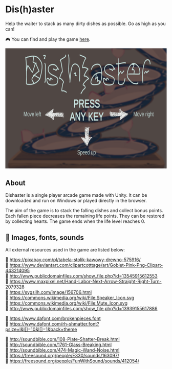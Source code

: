 # Dis(h)aster
Help the waiter to stack as many dirty dishes as possible. Go as high as you can!

:video_game: You can find and play the game [here](https://monkog.itch.io/dishaster).

![Gameplay](./.Docs/Gameplay.gif)

## About

Dishaster is a single player arcade game made with Unity. It can be downloaded and run on Windows or played directly in the browser.

The aim of the game is to stack the falling dishes and collect bonus points. Each fallen piece decreases the remaining life points. They can be restored by collecting hearts. The game ends when the life level reaches 0.


## :link: Images, fonts, sounds
All external resources used in the game are listed below:

:art: https://pixabay.com/pl/tabela-stolik-kawowy-drewno-575916/  
:art: https://www.deviantart.com/clipartcotttage/art/Goblet-Pink-Png-Clipart-443214095  
:art: http://www.publicdomainfiles.com/show_file.php?id=13545915612553  
:art: https://www.maxpixel.net/Hand-Labor-Next-Arrow-Straight-Right-Turn-2079328  
:art: https://svgsilh.com/image/156706.html  
:art: https://commons.wikimedia.org/wiki/File:Speaker_Icon.svg  
:art: https://commons.wikimedia.org/wiki/File:Mute_Icon.svg  
:art: http://www.publicdomainfiles.com/show_file.php?id=13939155617886  
  
:pencil: https://www.dafont.com/brokenpieces.font  
:pencil: https://www.dafont.com/rh-shmatter.font?psize=l&l[]=10&l[]=1&back=theme  
  
:musical_note: http://soundbible.com/108-Plate-Shatter-Break.html  
:musical_note: http://soundbible.com/1761-Glass-Breaking.html  
:musical_note: http://soundbible.com/474-Magic-Wand-Noise.html  
:musical_note: https://freesound.org/people/E330/sounds/163097/  
:musical_note: https://freesound.org/people/FunWithSound/sounds/412054/
